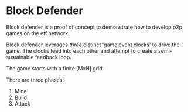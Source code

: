 # Block Defender

Block defender is a proof of concept to demonstrate how to develop p2p games on the etf network.

Block defender leverages *three*  distinct 'game event clocks' to drive the game. The clocks feed into each other and attempt to create a semi-sustainable feedback loop.

The game starts with a finite [MxN] grid.

There are three phases:

1. Mine
2. Build
3. Attack